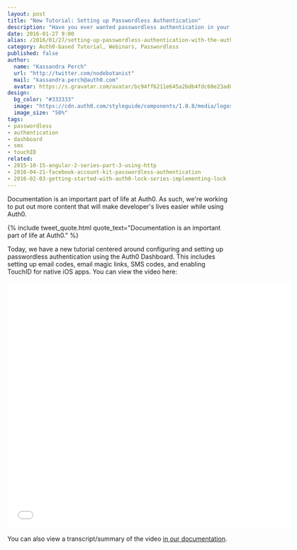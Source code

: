 ```yaml
---
layout: post
title: "New Tutorial: Setting up Passwordless Authentication"
description: "Have you ever wanted passwordless authentication in your Auth0 app? This post and screencast show you how to set those up in the Auth0 Dashboard."
date: 2016-01-27 9:00
alias: /2016/01/27/setting-up-passwordless-authentication-with-the-auth0-dashboard/
category: Auth0-based Tutorial, Webinars, Passwordless
published: false
author:
  name: "Kassandra Perch"
  url: "http://twitter.com/nodebotanist"
  mail: "kassandra.perch@auth0.com"
  avatar: https://s.gravatar.com/avatar/bc94ff6211e645a2bdb4fdc60e23ad85.jpg?s=200
design:
  bg_color: "#333333"
  image: "https://cdn.auth0.com/styleguide/components/1.0.8/media/logos/img/badge.png"
  image_size: "50%"
tags:
- passwordless
- authentication
- dashboard
- sms
- touchID
related:
- 2015-10-15-angular-2-series-part-3-using-http
- 2016-04-21-facebook-account-kit-passwordless-authentication
- 2016-02-03-getting-started-with-auth0-lock-series-implementing-lock
---
```


Documentation is an important part of life at Auth0. As such, we're working to put out more content that will make developer's lives easier while using Auth0.

{% include tweet_quote.html quote_text="Documentation is an important part of life at Auth0." %}

Today, we have a new tutorial centered around configuring and setting up passwordless authentication using the Auth0 Dashboard. This includes setting up email codes, email magic links, SMS codes, and enabling TouchID for native iOS apps. You can view the video here:

<iframe src="//fast.wistia.net/embed/iframe/16n16z2ac9" allowtransparency="true" frameborder="0" scrolling="no" class="wistia_embed" name="wistia_embed" allowfullscreen mozallowfullscreen webkitallowfullscreen oallowfullscreen msallowfullscreen width="640" height="558"></iframe>
<script src="//fast.wistia.net/assets/external/E-v1.js" async></script>

You can also view a transcript/summary of the video [in our documentation](https://auth0.com/video-tutorials/passwordless-authentication/passwordless-authentication).
